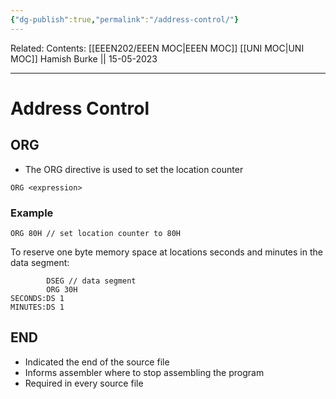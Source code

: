 ```yaml
---
{"dg-publish":true,"permalink":"/address-control/"}
---
```


Related: 
Contents: [[EEEN202/EEEN MOC\|EEEN MOC]]
[[UNI MOC\|UNI MOC]]
Hamish Burke || 15-05-2023
***

# Address Control

## ORG

- The ORG directive is used to set the location counter

```
ORG <expression>
```

### Example

```
ORG 80H // set location counter to 80H
```

To reserve one byte memory space at locations seconds and minutes in the data segment:

```
		DSEG // data segment
		ORG 30H 
SECONDS:DS 1
MINUTES:DS 1
```

## END

- Indicated the end of the source file
- Informs assembler where to stop assembling the program
- Required in every source file